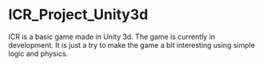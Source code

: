 # ICR_Project_Unity3d
ICR is a basic game made in Unity 3d. The game is currently in development. It is just a try to make the game a bit interesting using simple logic and physics. 
